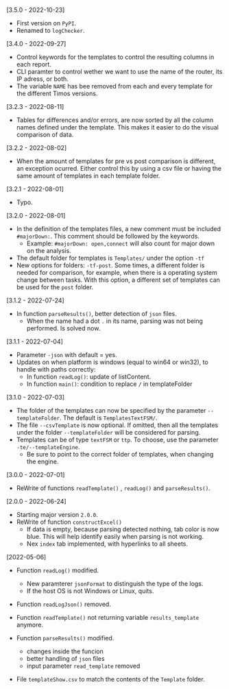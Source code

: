 [3.5.0 - 2022-10-23]
- First version on `PyPI`.
- Renamed to `logChecker`.


[3.4.0 - 2022-09-27]
- Control keywords for the templates to control the resulting columns in each report.
- CLI paramter to control wether we want to use the name of the router, its IP adress, or both.
- The variable `NAME` has bee removed from each and every template for the different Timos versions.

[3.2.3 - 2022-08-11]
- Tables for differences and/or errors, are now sorted by all the column names defined under the template. This makes it easier to do the visual comparison of data.

[3.2.2 - 2022-08-02]
- When the amount of templates for pre vs post comparison is different, an exception ocurred. Either control this by using a csv file or having the same amount of templates in each template folder.

[3.2.1 - 2022-08-01]
- Typo.

[3.2.0 - 2022-08-01]
- In the definition of the templates files, a new comment must be included `#majorDown:`. This comment should be followed by the keywords.
    - Example: `#majorDown: open,connect` will also count for major down on the analysis.
- The default folder for templates is `Templates/` under the option `-tf`
- New options for folders: `-tf-post`. Some times, a different folder is needed for comparison, for example, when there is a operating system change between tasks. With this option, a different set of templates can be used for the `post` folder.

[3.1.2 - 2022-07-24]
- In function `parseResults()`, better detection of `json` files.
    - When the name had a dot `.` in its name, parsing was not being performed. Is solved now.

[3.1.1 - 2022-07-04]
- Parameter `-json` with default = yes.
- Updates on when platform is windows (equal to win64 or win32), to handle with paths correctly:
    - In function `readLog()`: update of listContent.
    - In function `main()`: condition to replace `/` in templateFolder

[3.1.0 - 2022-07-03]

- The folder of the templates can now be specified by the parameter `--templateFolder`. The default is `TemplatesTextFSM/`.
- The file `--csvTemplate` is now optional. If omitted, then all the templates under the folder `--templateFolder` will be considered for parsing.
- Templates can be of type `textFSM` or `ttp`. To choose, use the parameter `-te/--templateEngine`.
    - Be sure to point to the correct folder of templates, when changing the engine.


[3.0.0 - 2022-07-01]

- ReWrite of functions `readTemplate()` , `readLog()` and `parseResults()`.

[2.0.0 - 2022-06-24]

- Starting major version `2.0.0`.
- ReWrite of function `constructExcel()`
    - If data is empty, because parsing detected nothing, tab color is now blue. This will help identify easily when parsing is not working.
    - Nex `index` tab implemented, with hyperlinks to all sheets.

[2022-05-06]

- Function `readLog()` modified.
    - New paramterer `jsonFormat` to distinguish the type of the logs.
    - If the host OS is not Windows or Linux, quits.

- Function `readLogJson()` removed.

- Function `readTemplate()` not returning variable `results_template` anymore.

- Function `parseResults()` modified.
    - changes inside the funcion
    - better handling of `json` files
    - input parameter `read_template` removed

- File `templateShow.csv` to match the contents of the `Template` folder.
